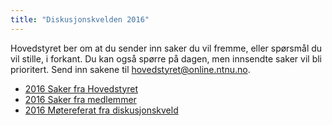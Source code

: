 ```yaml
---
title: "Diskusjonskvelden 2016"
---
```


Hovedstyret ber om at du sender inn saker du vil fremme, eller spørsmål du vil stille, i forkant. Du kan også spørre på dagen, men innsendte saker vil bli prioritert. Send inn sakene til hovedstyret@online.ntnu.no.




* [2016 Saker fra Hovedstyret](/info/innsikt-og-interface/diskusjonskveldmedhs/2016/sakerfrahovedstyret/)
* [2016 Saker fra medlemmer](/info/innsikt-og-interface/diskusjonskveldmedhs/2016/sakerframedlemmer/)
* [2016 Møtereferat fra diskusjonskveld](/info/innsikt-og-interface/diskusjonskveldmedhs/2016/møtereferatfradiskusjonskveld)